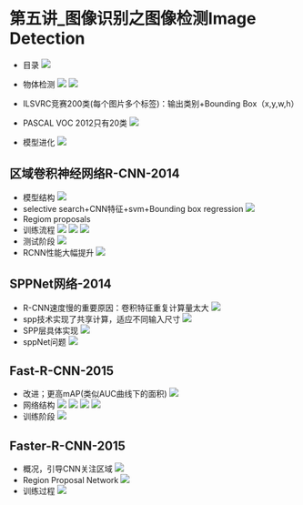 # 第五讲_图像识别之图像检测Image Detection

- 目录
![](https://i.imgur.com/wxLiGQf.png)

- 物体检测
![](https://i.imgur.com/FzMV4lg.png)
![](https://i.imgur.com/ggt7bEo.png)
- ILSVRC竞赛200类(每个图片多个标签)：输出类别+Bounding Box（x,y,w,h）
- PASCAL VOC 2012只有20类
![](https://i.imgur.com/RlTboWN.png)
- 模型进化
![](https://i.imgur.com/QdVeMNB.png)

## 区域卷积神经网络R-CNN-2014

- 模型结构
![](https://i.imgur.com/sWzqbLB.png)
- selective search+CNN特征+svm+Bounding box regression
![](https://i.imgur.com/nFNUBAB.png)
- Regiom proposals
- 训练流程
![](https://i.imgur.com/bXTzWoh.png)
![](https://i.imgur.com/6z20Lf2.png)
![](https://i.imgur.com/3zhxTIW.png)
- 测试阶段
![](https://i.imgur.com/UKdzcx7.png)
- RCNN性能大幅提升
![](https://i.imgur.com/5B93Jzu.png)

## SPPNet网络-2014

- R-CNN速度慢的重要原因：卷积特征重复计算量太大
![](https://i.imgur.com/ivKtrPu.png)
- spp技术实现了共享计算，适应不同输入尺寸
![](https://i.imgur.com/iE1D7Kh.png)
- SPP层具体实现
![](https://i.imgur.com/g4sWMAj.png)
- sppNet问题
![](https://i.imgur.com/DIopWBM.png)

## Fast-R-CNN-2015

- 改进；更高mAP(类似AUC曲线下的面积)
![](https://i.imgur.com/B0QG6jV.png)
- 网络结构
![](https://i.imgur.com/0kUxynw.png)
![](https://i.imgur.com/5qoXc8W.png)
![](https://i.imgur.com/8yIskW0.png)
![](https://i.imgur.com/PBelkwe.png)
- 训练阶段
![](https://i.imgur.com/jxDrL7u.png)

## Faster-R-CNN-2015

- 概况，引导CNN关注区域
![](https://i.imgur.com/pJEAaAs.png)
- Region Proposal Network
![](https://i.imgur.com/hLuS9BZ.png)
- 训练过程
![](https://i.imgur.com/DXUyJQn.png)